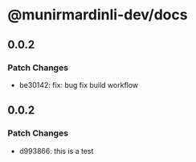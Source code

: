# @munirmardinli-dev/docs

## 0.0.2

### Patch Changes

- be30142: fix: bug fix build workflow

## 0.0.2

### Patch Changes

- d993866: this is a test
